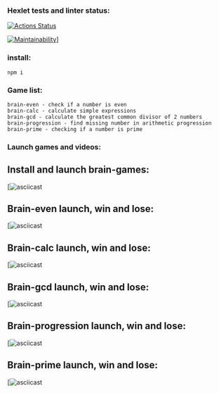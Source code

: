 ### Hexlet tests and linter status:
[![Actions Status](https://github.com/LosVetaliy/frontend-project-lvl1/workflows/hexlet-check/badge.svg)](https://github.com/LosVetaliy/frontend-project-lvl1/actions)

[![Maintainability](https://codeclimate.com/github/LosVetaliy/frontend-project-lvl1/maintainability)](https://api.codeclimate.com/v1/badges/4cd8cc1fb80bd3a8f25a/maintainability)]

### install:
```
npm i
```
### Game list:
```
brain-even - check if a number is even
brain-calc - calculate simple expressions
brain-gcd - calculate the greatest common divisor of 2 numbers
brain-progression - find missing number in arithmetic progression
brain-prime - checking if a number is prime
```

### Launch games and videos:

## Install and launch brain-games:
[![asciicast](https://asciinema.org/a/3BBPD0LlKL8Gbep87WHegbnNt)

## Brain-even launch, win and lose:
[![asciicast](https://asciinema.org/a/coTHdJzpOi96L68vcrFJWvnw6)

## Brain-calc launch, win and lose:
[![asciicast](https://asciinema.org/a/sPykiWyVc9v8SiQ9x8wIbRCxl)

## Brain-gcd launch, win and lose:
[![asciicast](https://asciinema.org/a/ssn0V2Q4GYKcTkMHsvqW4MKyX)

## Brain-progression launch, win and lose:
[![asciicast](https://asciinema.org/a/yMvZNJJ3rdJS9xlqBFHxELMtV)

## Brain-prime launch, win and lose:
[![asciicast](https://asciinema.org/a/5Q2WKFlfpjdFtMoK63yuYYJvo)